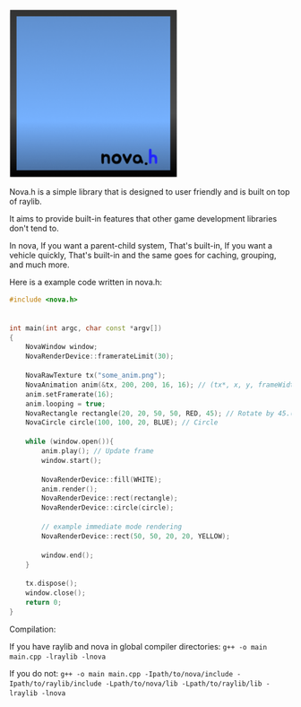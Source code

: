 <img src="/novaIcon.png" width="300"/>

Nova.h is a simple library that is designed to user friendly and is built on top of raylib.

It aims to provide built-in features that other game development libraries don't tend to.

In nova, If you want a parent-child system, That's built-in, If you want a vehicle quickly, That's built-in and the same goes for caching, grouping, and much more.

Here is a example code written in nova.h:
```cpp
#include <nova.h>


int main(int argc, char const *argv[])
{
    NovaWindow window;
    NovaRenderDevice::framerateLimit(30);

    NovaRawTexture tx("some_anim.png");
    NovaAnimation anim(&tx, 200, 200, 16, 16); // (tx*, x, y, frameWidth, frameHeight)
    anim.setFramerate(16);
    anim.looping = true;
    NovaRectangle rectangle(20, 20, 50, 50, RED, 45); // Rotate by 45.(optional)
    NovaCircle circle(100, 100, 20, BLUE); // Circle

    while (window.open()){
        anim.play(); // Update frame
        window.start();
        
        NovaRenderDevice::fill(WHITE);
        anim.render();
        NovaRenderDevice::rect(rectangle);
        NovaRenderDevice::circle(circle);

        // example immediate mode rendering
        NovaRenderDevice::rect(50, 50, 20, 20, YELLOW);

        window.end();
    }

    tx.dispose();
    window.close();
    return 0;
}
```
Compilation:

If you have raylib and nova in global compiler directories: `g++ -o main main.cpp -lraylib -lnova`

If you do not: `g++ -o main main.cpp -Ipath/to/nova/include -Ipath/to/raylib/include -Lpath/to/nova/lib -Lpath/to/raylib/lib -lraylib -lnova`
